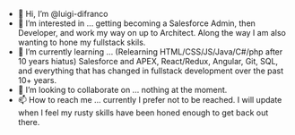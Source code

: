 - 👋 Hi, I’m @luigi-difranco
- 👀 I’m interested in ... getting becoming a Salesforce Admin, then Developer, and work my way on up to Architect. Along the way I am also wanting to hone my fullstack skils.
- 🌱 I’m currently learning ... (Relearning HTML/CSS/JS/Java/C#/php after 10 years hiatus) Salesforce and APEX, React/Redux, Angular, Git, SQL, and everything that has changed in fullstack development over the past 10+ years. 
- 💞️ I’m looking to collaborate on ... nothing at the moment.
- 📫 How to reach me ... currently I prefer not to be reached. I will update when I feel my rusty skills have been honed enough to get back out there.

<!---
luigi-difranco/luigi-difranco is a ✨ special ✨ repository because its `README.md` (this file) appears on your GitHub profile.
You can click the Preview link to take a look at your changes.
--->
